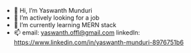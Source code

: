 - 👋 Hi, I’m Yaswanth Munduri
- 👀 I’m actively looking for a job
- 🌱 I’m currently learning MERN stack
- 📫 email: yaswanth.offl@gmail.com  linkedIn: https://www.linkedin.com/in/yaswanth-munduri-8976751b6
<!--- 💞️ I’m looking to collaborate on ... --->


<!---
yaswanth-git/yaswanth-git is a ✨ special ✨ repository because its `README.md` (this file) appears on your GitHub profile.
You can click the Preview link to take a look at your changes.
--->
